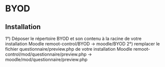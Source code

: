 # BYOD

## Installation

1°) Déposer le répertoire BYOD et son contenu à la racine de votre installation Moodle
        remoot-control/BYOD   ->    moodle/BYOD
2°) remplacer le fichier questionnaire/preview.php de votre installation Moodle
        remoot-control/mod/questionnaire/preview.php  ->  moodle/mod/questionnaire/preview.php

